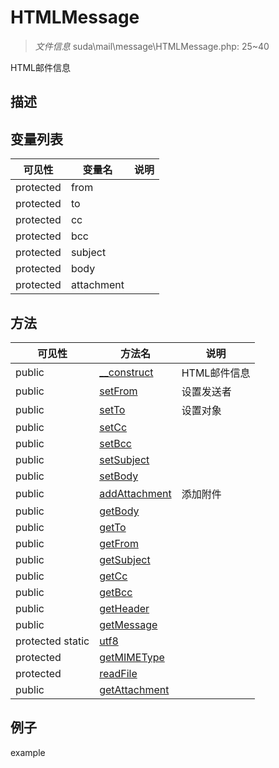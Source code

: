#  HTMLMessage 

> *文件信息* suda\mail\message\HTMLMessage.php: 25~40


HTML邮件信息


## 描述






## 变量列表
| 可见性 |  变量名   | 说明 |
|--------|----|------|
| protected    | from | | 
| protected    | to | | 
| protected    | cc | | 
| protected    | bcc | | 
| protected    | subject | | 
| protected    | body | | 
| protected    | attachment | | 

## 方法

| 可见性 | 方法名 | 说明 |
|--------|-------|------|
|  public  |[__construct](HTMLMessage/__construct.md) | HTML邮件信息 |
|  public  |[setFrom](HTMLMessage/setFrom.md) | 设置发送者 |
|  public  |[setTo](HTMLMessage/setTo.md) | 设置对象 |
|  public  |[setCc](HTMLMessage/setCc.md) |  |
|  public  |[setBcc](HTMLMessage/setBcc.md) |  |
|  public  |[setSubject](HTMLMessage/setSubject.md) |  |
|  public  |[setBody](HTMLMessage/setBody.md) |  |
|  public  |[addAttachment](HTMLMessage/addAttachment.md) | 添加附件 |
|  public  |[getBody](HTMLMessage/getBody.md) |  |
|  public  |[getTo](HTMLMessage/getTo.md) |  |
|  public  |[getFrom](HTMLMessage/getFrom.md) |  |
|  public  |[getSubject](HTMLMessage/getSubject.md) |  |
|  public  |[getCc](HTMLMessage/getCc.md) |  |
|  public  |[getBcc](HTMLMessage/getBcc.md) |  |
|  public  |[getHeader](HTMLMessage/getHeader.md) |  |
|  public  |[getMessage](HTMLMessage/getMessage.md) |  |
|  protected  static|[utf8](HTMLMessage/utf8.md) |  |
|  protected  |[getMIMEType](HTMLMessage/getMIMEType.md) |  |
|  protected  |[readFile](HTMLMessage/readFile.md) |  |
|  public  |[getAttachment](HTMLMessage/getAttachment.md) |  |
 

## 例子

example